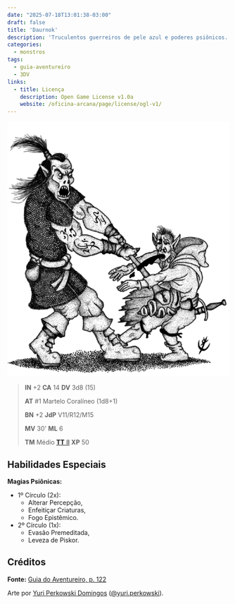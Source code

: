```yaml
---
date: "2025-07-18T13:01:38-03:00"
draft: false
title: 'Daurnok'
description: 'Truculentos guerreiros de pele azul e poderes psiônicos. Tatuagens rúnicas ornamentam suas peles encouraçadas.'
categories:
  - monstros
tags:
  - guia-aventureiro
  - 3DV
links:
  - title: Licença
    description: Open Game License v1.0a
    website: /oficina-arcana/page/license/ogl-v1/
---
```


![Daurnok](daurnok.png)

> **IN** +2 **CA** 14 **DV** 3d8 (15)
>
> **AT** #1 Martelo Coralíneo (1d8+1)
>
> **BN** +2 **JdP** V11/R12/M15
>
> **MV** 30' **ML** 6
>
> **TM** Médio [**TT** II](/post/guia-do-aventureiro/tabela-tesouro/) **XP** 50

## Habilidades Especiais

**Magias Psiônicas:**

 * 1º Círculo (2x): 
   * Alterar Percepção, 
   * Enfeitiçar Criaturas, 
   * Fogo Epistêmico.
 * 2º Círculo (1x): 
   * Evasão Premeditada,
   * Leveza de Piskor.

## Créditos

**Fonte:** [Guia do Aventureiro, p. 122](https://www.arcanaprimaria.com/about-3)

Arte por [Yuri Perkowski Domingos](https://www.artstation.com/perkowski) ([@yuri.perkowski](https://www.instagram.com/yuri.perkowski/)).
